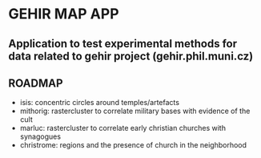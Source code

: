 # GEHIR MAP APP
## Application to test experimental methods for data related to gehir project (gehir.phil.muni.cz)

## ROADMAP
 - isis: concentric circles around temples/artefacts
 - mithorig: rastercluster to correlate military bases with evidence of the cult
 - marluc: rastercluster to correlate early christian churches with synagogues
 - christrome: regions and the presence of church in the neighborhood